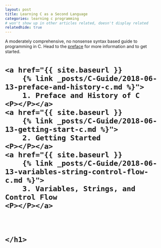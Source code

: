 ```yaml
---
layout: post
title: Learning C as a Second Language
categories: learning c programming
# won't show up in other articles related, doesn't display related
relatedhide: true
---
```


<p>
A moderately comprehensive, no nonsense syntax based guide to programming in C. 
Head to the 
<a href="{{ site.baseurl }} 
{% link _posts/C-Guide/2018-06-13-preface-and-history-c.md %}">preface</a>
for more information and to get started. 
</p>


<div class="posts">
  <div class="post">
    <h1 class="post-title">
    <!-- links to articles go here -->

    <a href="{{ site.baseurl }}
        {% link _posts/C-Guide/2018-06-13-preface-and-history-c.md %}">
        1. Preface and History of C 
    <P></P></a>
    <a href="{{ site.baseurl }}
        {% link _posts/C-Guide/2018-06-13-getting-start-c.md %}">
        2. Getting Started 
    <P></P></a>
    <a href="{{ site.baseurl }}
        {% link _posts/C-Guide/2018-06-13-variables-string-control-flow-c.md %}">
        3. Variables, Strings, and Control Flow
    <P></P></a>



    </h1>
  </div>
</div>

